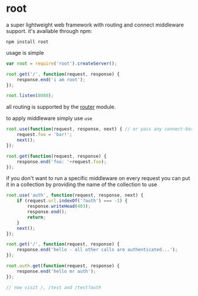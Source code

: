 # root

a super lightweight web framework with routing and connect middleware support.
it's available through npm:

	npm install root

usage is simple

``` js
var root = require('root').createServer();

root.get('/', function(request, response) {
	response.end('i am root');
});

root.listen(8080);
```

all routing is supported by the [router](https://github.com/gett/router) module.

to apply middleware simply use `use`

``` js
root.use(function(request, response, next) { // or pass any connect-based middleware
	request.foo = 'bar!';
	next();
});

root.get(function(request, response) {
	response.end('foo: '+request.foo);
});
```

if you don't want to run a specific middleware on every request you can put it 
in a collection by providing the name of the collection to use

``` js
root.use('auth', function(request, response, next) {
	if (request.url.indexOf('?auth') === -1) {
		response.writeHead(403);
		response.end();
		return;
	}
	next();
});

root.get('/', function(request, response) {
	response.end('hello - all other calls are authenticated...');
});

root.auth.get(function(request, response) {
	response.end('hello mr auth');
});

// now visit /, /test and /test?auth
```